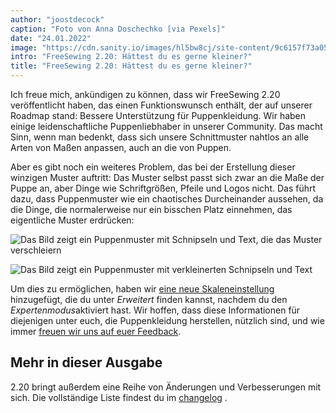 ```yaml
---
author: "joostdecock"
caption: "Foto von Anna Doschechko [via Pexels]"
date: "24.01.2022"
image: "https://cdn.sanity.io/images/hl5bw8cj/site-content/9c6157f73a050c291cf5441d08c3a74db6670aee-1920x1280.jpg"
intro: "FreeSewing 2.20: Hättest du es gerne kleiner?"
title: "FreeSewing 2.20: Hättest du es gerne kleiner?"
---
```


Ich freue mich, ankündigen zu können, dass wir FreeSewing 2.20 veröffentlicht haben, das einen Funktionswunsch enthält, der auf unserer Roadmap stand: Bessere Unterstützung für Puppenkleidung. Wir haben einige leidenschaftliche Puppenliebhaber in unserer Community. Das macht Sinn, wenn man bedenkt, dass sich unsere Schnittmuster nahtlos an alle Arten von Maßen anpassen, auch an die von Puppen.

Aber es gibt noch ein weiteres Problem, das bei der Erstellung dieser winzigen Muster auftritt: Das Muster selbst passt sich zwar an die Maße der Puppe an, aber Dinge wie Schriftgrößen, Pfeile und Logos nicht. Das führt dazu, dass Puppenmuster wie ein chaotisches Durcheinander aussehen, da die Dinge, die normalerweise nur ein bisschen Platz einnehmen, das eigentliche Muster erdrücken:

![Das Bild zeigt ein Puppenmuster mit Schnipseln und Text, die das Muster verschleiern](https://posts.freesewing.org/uploads/pres_scale_de0edf2cd7.png "Das ist Aaron für eine Puppe der Größe 1/10 in 2,19. Nicht toll")

![Das Bild zeigt ein Puppenmuster mit verkleinerten Schnipseln und Text](https://posts.freesewing.org/uploads/post_scale_5a422f8c73.png "Das ist der gleiche Aaron in 2.20. Wie du sehen kannst, ist es viel besser")

Um dies zu ermöglichen, haben wir [eine neue Skaleneinstellung](/docs/guide/options/scale) hinzugefügt, die du unter *Erweitert* finden kannst, nachdem du den *Expertenmodus*aktiviert hast. Wir hoffen, dass diese Informationen für diejenigen unter euch, die Puppenkleidung herstellen, nützlich sind, und wie immer [freuen wir uns auf euer Feedback](https://discord.freesewing.org/).

## Mehr in dieser Ausgabe

2.20 bringt außerdem eine Reihe von Änderungen und Verbesserungen mit sich. Die vollständige Liste findest du im [changelog](https://github.com/freesewing/freesewing/blob/develop/CHANGELOG.md#2200-2022-01-24) .
